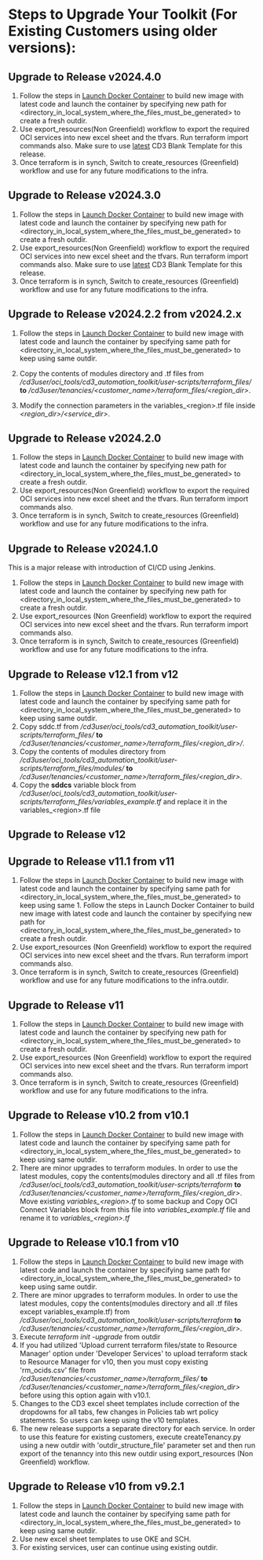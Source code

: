 # Steps to Upgrade Your Toolkit (For Existing Customers using older versions):

## Upgrade to Release v2024.4.0
1. Follow the steps in [Launch Docker Container](launch-container.md) to build new image with latest code and launch the container by specifying new path for <directory_in_local_system_where_the_files_must_be_generated> to create a fresh outdir.
2. Use export_resources(Non Greenfield) workflow to export the required OCI services into new excel sheet and the tfvars. Run terraform import commands also. Make sure to use [latest](https://github.com/oracle-devrel/cd3-automation-toolkit/blob/main/cd3_automation_toolkit/example/CD3-Blank-template.xlsx) CD3 Blank Template for this release.
3. Once terraform is in synch, Switch to create_resources (Greenfield) workflow and use for any future modifications to the infra.

## Upgrade to Release v2024.3.0
1. Follow the steps in [Launch Docker Container](launch-container.md) to build new image with latest code and launch the container by specifying new path for <directory_in_local_system_where_the_files_must_be_generated> to create a fresh outdir.
2. Use export_resources(Non Greenfield) workflow to export the required OCI services into new excel sheet and the tfvars. Run terraform import commands also. Make sure to use [latest](https://github.com/oracle-devrel/cd3-automation-toolkit/blob/main/cd3_automation_toolkit/example/CD3-Blank-template.xlsx) CD3 Blank Template for this release.
3. Once terraform is in synch, Switch to create_resources (Greenfield) workflow and use for any future modifications to the infra.


## Upgrade to Release v2024.2.2 from v2024.2.x
1. Follow the steps in [Launch Docker Container](launch-from-local.md) to build new image with latest code and launch the container by specifying same path for <directory_in_local_system_where_the_files_must_be_generated> to keep using same outdir.

2. Copy the contents of modules directory and .tf files from _/cd3user/oci_tools/cd3\_automation\_toolkit/user-scripts/terraform_files/_ <b>to</b> _/cd3user/tenancies/<customer\_name>/terraform\_files/<region_dir\>_.
4. Modify the connection parameters in the variables_<region\>.tf file inside _<region_dir\>/<service_dir\>_.
   

## Upgrade to Release v2024.2.0
1. Follow the steps in [Launch Docker Container](launch-container.md) to build new image with latest code and launch the container by specifying new path for <directory_in_local_system_where_the_files_must_be_generated> to create a fresh outdir.
2. Use export_resources(Non Greenfield) workflow to export the required OCI services into new excel sheet and the tfvars. Run terraform import commands also.
3. Once terraform is in synch, Switch to create_resources (Greenfield) workflow and use for any future modifications to the infra.

## Upgrade to Release v2024.1.0
This is a major release with introduction of CI/CD using Jenkins.

1. Follow the steps in [Launch Docker Container](launch-from-local.md) to build new image with latest code and launch the container by specifying new path for <directory_in_local_system_where_the_files_must_be_generated> to create a fresh outdir.
2. Use export_resources (Non Greenfield) workflow to export the required OCI services into new excel sheet and the tfvars. Run terraform import commands also.
3. Once terraform is in synch, Switch to create_resources (Greenfield) workflow and use for any future modifications to the infra.

## Upgrade to Release v12.1 from v12
1. Follow the steps in [Launch Docker Container](launch-from-local.md) to build new image with latest code and launch the container by specifying same path for <directory_in_local_system_where_the_files_must_be_generated> to keep using same outdir.
2. Copy sddc.tf from _/cd3user/oci_tools/cd3\_automation\_toolkit/user-scripts/terraform_files/_ <b>to</b> _/cd3user/tenancies/<customer\_name>/terraform\_files/<region\_dir>/<ocvs>_.
3. Copy the contents of modules directory from _/cd3user/oci_tools/cd3\_automation\_toolkit/user-scripts/terraform_files/modules/_ <b>to</b> _/cd3user/tenancies/<customer\_name>/terraform\_files/<region\_dir>_.
4. Copy the <b>sddcs</b> variable block from _/cd3user/oci_tools/cd3\_automation\_toolkit/user-scripts/terraform_files/variables_example.tf_ and replace it in the variables_\<region>.tf file
   
## Upgrade to Release v12



## Upgrade to Release v11.1 from v11
1. Follow the steps in [Launch Docker Container](launch-from-local.md) to build new image with latest code and launch the container by specifying same path for <directory_in_local_system_where_the_files_must_be_generated> to keep using same 1. Follow the steps in Launch Docker Container to build new image with latest code and launch the container by specifying new path for <directory_in_local_system_where_the_files_must_be_generated> to create a fresh outdir.
2. Use export_resources (Non Greenfield) workflow to export the required OCI services into new excel sheet and the tfvars. Run terraform import commands also.
3. Once terraform is in synch, Switch to create_resources (Greenfield) workflow and use for any future modifications to the infra.outdir.
   
## Upgrade to Release v11
1. Follow the steps in [Launch Docker Container](launch-from-local.md) to build new image with latest code and launch the container by specifying new path for <directory_in_local_system_where_the_files_must_be_generated> to create a fresh outdir.
2. Use export_resources (Non Greenfield) workflow to export the required OCI services into new excel sheet and the tfvars. Run terraform import commands also.
3. Once terraform is in synch, Switch to create_resources (Greenfield) workflow and use for any future modifications to the infra.

## Upgrade to Release v10.2 from v10.1
1. Follow the steps in [Launch Docker Container](launch-from-local.md) to build new image with latest code and launch the container by specifying same path for <directory_in_local_system_where_the_files_must_be_generated> to keep using same outdir.
2. There are minor upgrades to terraform modules. In order to use the latest modules, copy the contents(modules directory and all .tf files from _/cd3user/oci_tools/cd3\_automation\_toolkit/user-scripts/terraform_ <b>to</b> _/cd3user/tenancies/<customer\_name>/terraform\_files/<region\_dir>_. Move existing _variables\_\<region\>.tf_ to some backup and Copy OCI Connect Variables block from  this file into _variables\_example.tf_ file and rename it to  _variables\_\<region\>.tf_

## Upgrade to Release v10.1 from v10
1. Follow the steps in [Launch Docker Container](launch-from-local.md) to build new image with latest code and launch the container by specifying same path for <directory_in_local_system_where_the_files_must_be_generated> to keep using same outdir.
2. There are minor upgrades to terraform modules. In order to use the latest modules, copy the contents(modules directory and all .tf files except variables_example.tf) from _/cd3user/oci_tools/cd3\_automation\_toolkit/user-scripts/terraform_ <b>to</b> _/cd3user/tenancies/<customer\_name>/terraform\_files/<region\_dir>_.
3. Execute _terraform init -upgrade_ from outdir
4. If you had utilized 'Upload current terraform files/state to Resource Manager' option under 'Developer Services' to upload terraform stack to Resource Manager for v10, then you must copy existing 'rm_ocids.csv' file from _/cd3user/tenancies/<customer\_name>/terraform\_files/_ <b>to</b> _/cd3user/tenancies/<customer\_name>/terraform\_files/<region\_dir>_ before using this option again with v10.1.
5. Changes to the CD3 excel sheet templates include correction of the dropdowns for all tabs, few changes in Policies tab wrt policy statements. So users can keep using the v10 templates.
6. The new release supports a separate directory for each service. In order to use this feature for existing customers, execute createTenancy.py using a new outdir with  'outdir_structure_file' parameter set and then run export of the tenanncy into this new outdir using export_resources (Non Greenfield) workflow.

## Upgrade to Release v10 from v9.2.1
1. Follow the steps in [Launch Docker Container](launch-from-local.md) to build new image with latest code and launch the container by specifying same path for <directory_in_local_system_where_the_files_must_be_generated> to keep using same outdir.
2. Use new excel sheet templates to use OKE and SCH.
3. For existing services, user can continue using existing outdir.

